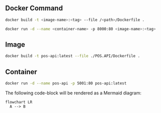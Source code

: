 ## Docker Command

``` bash
docker build -t <image-name>:<tag> --file /<path>/Dockerfile .
```

```bash
docker run -d --name <container-name> -p 8000:80 <image-name>:<tag>
```

## Image

```bash
docker build -t pos-api:latest --file ./POS.API/Dockerfile .
```

## Container

```bash
docker run -d --name pos-api -p 5001:80 pos-api:latest
```

The following code-block will be rendered as a Mermaid diagram:

```mermaid
flowchart LR
  A --> B
```


